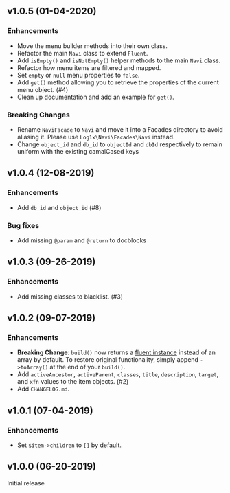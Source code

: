 ## v1.0.5 (01-04-2020)

### Enhancements

- Move the menu builder methods into their own class.
- Refactor the main `Navi` class to extend `Fluent`.
- Add `isEmpty()` and `isNotEmpty()` helper methods to the main `Navi` class.
- Refactor how menu items are filtered and mapped.
- Set `empty` or `null` menu properties to `false`.
- Add `get()` method allowing you to retrieve the properties of the current menu object. (#4)
- Clean up documentation and add an example for `get()`.

### Breaking Changes

- Rename `NaviFacade` to `Navi` and move it into a Facades directory to avoid aliasing it. Please use `Log1x\Navi\Facades\Navi` instead.
- Change `object_id` and `db_id` to `objectId` and `dbId` respectively to remain uniform with the existing camalCased keys

## v1.0.4 (12-08-2019)

### Enhancements

- Add `db_id` and `object_id` (#8)

### Bug fixes

- Add missing `@param` and `@return` to docblocks

## v1.0.3 (09-26-2019)

### Enhancements

- Add missing classes to blacklist. (#3)

## v1.0.2 (09-07-2019)

### Enhancements

- **Breaking Change**: `build()` now returns a [fluent instance](https://laravel.com/api/master/Illuminate/Support/Fluent.html) instead of an array by default. To restore original functionality, simply append `->toArray()` at the end of your `build()`.
- Add `activeAncestor`, `activeParent`, `classes`, `title`, `description`, `target`, and `xfn` values to the item objects. (#2)
- Add `CHANGELOG.md`.

## v1.0.1 (07-04-2019)

### Enhancements

- Set `$item->children` to `[]` by default.

## v1.0.0 (06-20-2019)

Initial release
